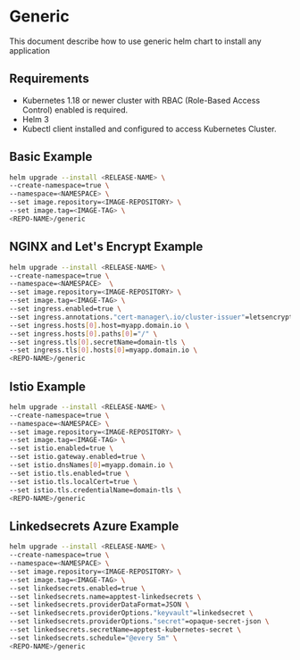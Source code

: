 # Generic

This document describe how to use generic helm chart to install any application

## Requirements

* Kubernetes 1.18 or newer cluster with RBAC (Role-Based Access Control) enabled is required.
* Helm 3
* Kubectl client installed and configured to access Kubernetes Cluster.

## Basic Example

```bash
helm upgrade --install <RELEASE-NAME> \
--create-namespace=true \
--namespace=<NAMESPACE> \
--set image.repository=<IMAGE-REPOSITORY> \
--set image.tag=<IMAGE-TAG> \
<REPO-NAME>/generic
```

## NGINX and Let's Encrypt Example

```bash
helm upgrade --install <RELEASE-NAME> \
--create-namespace=true \
--namespace=<NAMESPACE>  \
--set image.repository=<IMAGE-REPOSITORY> \
--set image.tag=<IMAGE-TAG> \
--set ingress.enabled=true \
--set ingress.annotations."cert-manager\.io/cluster-issuer"=letsencrypt-prod \
--set ingress.hosts[0].host=myapp.domain.io \
--set ingress.hosts[0].paths[0]="/" \
--set ingress.tls[0].secretName=domain-tls \
--set ingress.tls[0].hosts[0]=myapp.domain.io \
<REPO-NAME>/generic
```

## Istio Example

```bash
helm upgrade --install <RELEASE-NAME> \
--create-namespace=true \
--namespace=<NAMESPACE> \
--set image.repository=<IMAGE-REPOSITORY> \
--set image.tag=<IMAGE-TAG> \
--set istio.enabled=true \
--set istio.gateway.enabled=true \
--set istio.dnsNames[0]=myapp.domain.io \
--set istio.tls.enabled=true \
--set istio.tls.localCert=true \
--set istio.tls.credentialName=domain-tls \
<REPO-NAME>/generic
```

## Linkedsecrets Azure Example

```bash
helm upgrade --install <RELEASE-NAME> \
--create-namespace=true \
--namespace=<NAMESPACE> \
--set image.repository=<IMAGE-REPOSITORY> \
--set image.tag=<IMAGE-TAG> \
--set linkedsecrets.enabled=true \
--set linkedsecrets.name=apptest-linkedsecrets \
--set linkedsecrets.providerDataFormat=JSON \
--set linkedsecrets.providerOptions."keyvault"=linkedsecret \
--set linkedsecrets.providerOptions."secret"=opaque-secret-json \
--set linkedsecrets.secretName=apptest-kubernetes-secret \
--set linkedsecrets.schedule="@every 5m" \
<REPO-NAME>/generic
```
